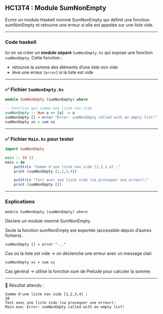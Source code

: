 ## HC13T4 : Module SumNonEmpty

Écrire un module Haskell nommé SumNonEmpty qui définit une fonction sumNonEmpty et retourne une erreur si elle est appelée sur une liste vide.

---

### Code haskell
Ici on va créer un **module séparé** `SumNonEmpty.hs` qui expose une fonction `sumNonEmpty`.
Cette fonction :

* retourne la somme des éléments d’une liste non vide
* lève une erreur (`error`) si la liste est vide

---

### ✅ Fichier `SumNonEmpty.hs`

```haskell
module SumNonEmpty (sumNonEmpty) where

-- Fonction qui somme une liste non vide
sumNonEmpty :: Num a => [a] -> a
sumNonEmpty [] = error "Error: sumNonEmpty called with an empty list!"
sumNonEmpty xs = sum xs
```

---

### ✅ Fichier `Main.hs` pour tester

```haskell
import SumNonEmpty

main :: IO ()
main = do
    putStrLn "Somme d'une liste non vide [1,2,3,4] :"
    print (sumNonEmpty [1,2,3,4])

    putStrLn "Test avec une liste vide (va provoquer une erreur):"
    print (sumNonEmpty [])
```

---

### Explications

```
module SumNonEmpty (sumNonEmpty) where
```

Déclare un module nommé SumNonEmpty.

Seule la fonction sumNonEmpty est exportée (accessible depuis d’autres fichiers).
```
sumNonEmpty [] = error "..."
```

Cas où la liste est vide → on déclenche une erreur avec un message clair.

```
sumNonEmpty xs = sum xs
```

Cas général → utilise la fonction sum de Prelude pour calculer la somme.

---

🔎 Résultat attendu :

```
Somme d'une liste non vide [1,2,3,4] :
10
Test avec une liste vide (va provoquer une erreur):
Main.exe: Error: sumNonEmpty called with an empty list!
```
